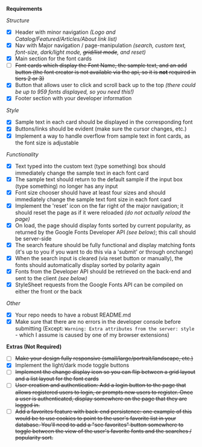**Requirements**

*Structure*

- [X] Header with minor navigation *(Logo and Catalog/Featured/Articles/About link list)*
- [X] Nav with Major navigation / page-manipulation *(search, custom text, font-size, dark/light mode, ~~grid/list mode~~, and reset)*
- [X] Main section for the font cards
- [ ] ~~Font cards which display the Font Name, the sample text, and an add button (the font creator is not available via the api, so it is **not** required in tiers 2 or 3)~~
- [X] Button that allows user to click and scroll back up to the top *(there could be up to 959 fonts displayed, so you need this!)*
- [X] Footer section with your developer information

*Style*

- [X] Sample text in each card should be displayed in the corresponding font
- [X] Buttons/links should be evident (make sure the cursor changes, etc.)
- [X] Implement a way to handle overflow from sample text in font cards, as the font size is adjustable

*Functionality*

- [X] Text typed into the custom text (type something) box should immediately change the sample text in each font card
- [X] The sample text should return to the default sample if the input box (type something) no longer has any input
- [X] Font size chooser should have at least four sizes and should immediately change the sample text font size in each font card
- [X] Implement the 'reset' icon on the far right of the major navigation; it should reset the page as if it were reloaded *(do not actually reload the page)*
- [X] On load, the page should display fonts sorted by current popularity, as returned by the Google Fonts Developer API *(see below)*; this call should be server-side
- [X] The search feature should be fully functional and display matching fonts (it's up to you if you want to do this via a 'submit' or through onchange)
- [X] When the search input is cleared (via reset button or manually), the fonts should automatically display sorted by polarity again
- [X] Fonts from the Developer API should be retrieved on the back-end and sent to the client *(see below)*
- [X] StyleSheet requests from the Google Fonts API can be compiled on either the front or the back

*Other*

- [X] Your repo needs to have a robust README.md
- [X] Make sure that there are no errors in the developer console before submitting (Except: `Warning: Extra attributes from the server: style` - which I assume is caused by one of my browser extensions)

**Extras (Not Required)**

- [ ] ~~Make your design fully responsive (small/large/portrait/landscape, etc.)~~
- [X] Implement the light/dark mode toggle buttons
- [ ] ~~Implement the change display icon so you can flip between a grid layout and a list layout for the font cards~~
- [ ] ~~User creation and authentication: Add a login button to the page that allows registered users to login, or prompts new users to register. Once a user is authenticated, display somewhere on the page that they are logged in.~~
- [ ] ~~Add a favorites feature with back-end persistence: one example of this would be to use cookies to point to the user's favorite list in your database. You'll need to add a "see favorites" button somewhere to toggle between the view of the user's favorite fonts and the searches / popularity sort.~~
